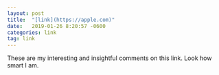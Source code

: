 ```yaml
---
layout: post
title:  "[link](https://apple.com)"
date:   2019-01-26 8:20:57 -0600
categories: link
tag: link
---
```

These are my interesting and insightful comments on this link. Look how smart I am.
